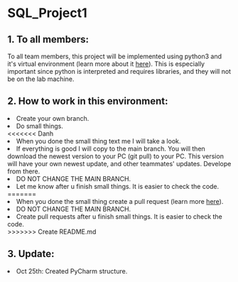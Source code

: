 # SQL_Project1

<h2> 1. To all members: </h2>
  <p>To all team members, this project will be implemented using python3 and it's virtual environment (learn more about it <a href="https://packaging.python.org/guides/installing-using-pip-and-virtual-environments/"
  target="_blank">here</a>). This is especially important since python is interpreted and requires libraries, and they will not be on the lab machine.</p>
  
<h2>2. How to work in this environment:</h2>
  <p>
    <li>Create your own branch.</li>
    <li>Do small things.</li>
<<<<<<< Danh
    <li>When you done the small thing text me I will take a look.</li>
    <li>If everything is good I will copy to the main branch. You will then download the newest version to your PC (git pull) to your PC. This version will have your own 
  newest update, and other teammates' updates. Develope from there.</li>
    <li>DO NOT CHANGE THE MAIN BRANCH.</li>
    <li>Let me know after u finish small things. It is easier to check the code.</li>
=======
    <li>When you done the small thing create a pull request (learn more <a href="https://www.atlassian.com/git/tutorials/making-a-pull-request" target="_blank">here</a>).</li>
    <li>DO NOT CHANGE THE MAIN BRANCH.</li>
    <li>Create pull requests after u finish small things. It is easier to check the code.</li>
>>>>>>> Create README.md
  </p>
  
 <h2>3. Update:</h2>
  <p>
    <li>Oct 25th: Created PyCharm structure.</li>
  
  
  </p>
